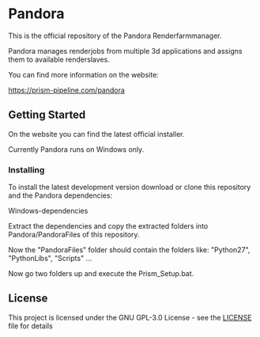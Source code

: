 # Pandora

This is the official repository of the Pandora Renderfarmmanager.

Pandora manages renderjobs from multiple 3d applications and assigns them to available renderslaves.

You can find more information on the website:

https://prism-pipeline.com/pandora

## Getting Started

On the website you can find the latest official installer.

Currently Pandora runs on Windows only.


### Installing

To install the latest development version download or clone this repository and the Pandora dependencies:

Windows-dependencies

Extract the dependencies and copy the extracted folders into Pandora/PandoraFiles of this repository.

Now the "PandoraFiles" folder should contain the folders like:
"Python27", "PythonLibs", "Scripts" ...

Now go two folders up and execute the Prism_Setup.bat.

## License

This project is licensed under the GNU GPL-3.0 License - see the [LICENSE](LICENSE) file for details
